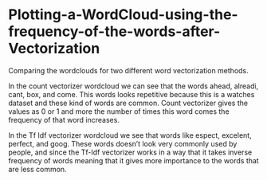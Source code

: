 # Plotting-a-WordCloud-using-the-frequency-of-the-words-after-Vectorization
Comparing the wordclouds for two different word vectorization methods.

In the count vectorizer wordcloud we can see that the words ahead, alreadi, cant, box, and come. This words looks repetitive because this is a watches dataset and these kind of words are common. Count vectorizer gives the values as 0 or 1 and more the number of times this word comes the frequency of that word increases. 

In the Tf Idf vectorizer wordcloud we see that words like espect, excelent, perfect, and goog. These words doesn’t look very commonly used by people, and since the Tf-Idf vectorizer works in a way that it takes inverse frequency of words meaning that it gives more importance to the words that are less common.
